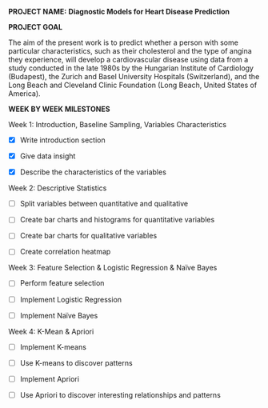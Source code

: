 **PROJECT NAME:**
**Diagnostic Models for Heart Disease Prediction**


**PROJECT GOAL**

The aim of the present work is to predict whether a person with some particular 
characteristics, such as their cholesterol and the type of angina they experience, will 
develop a cardiovascular disease using data from a study conducted in the late 1980s by 
the Hungarian Institute of Cardiology (Budapest), the Zurich and Basel University Hospitals 
(Switzerland), and the Long Beach and Cleveland Clinic Foundation (Long Beach, United States of America).



**WEEK BY WEEK MILESTONES**

Week 1: Introduction, Baseline Sampling, Variables Characteristics
- [x] Write introduction section
- [x] Give data insight
- [x] Describe the characteristics of the variables



Week 2: Descriptive Statistics
- [ ] Split variables between quantitative and qualitative
- [ ] Create bar charts and histograms for quantitative variables
- [ ] Create bar charts for qualitative variables
- [ ] Create correlation heatmap




Week 3: Feature Selection & Logistic Regression & Naïve Bayes
- [ ] Perform feature selection
- [ ] Implement Logistic Regression
- [ ] Implement Naïve Bayes





Week 4: K-Mean & Apriori
- [ ] Implement K-means
- [ ] Use K-means to discover patterns
- [ ] Implement Apriori
- [ ] Use Apriori to discover interesting relationships and patterns






